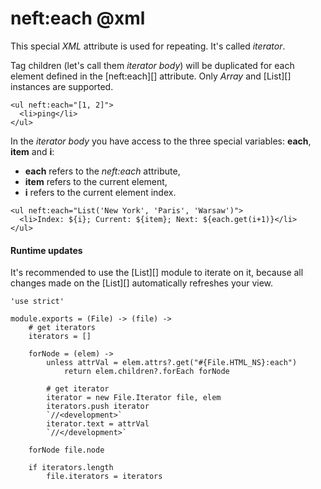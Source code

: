 neft:each @xml
=========

This special *XML* attribute is used for repeating. It's called *iterator*.

Tag children (let's call them *iterator body*) will be duplicated for each
element defined in the [neft:each][] attribute.
Only *Array* and [List][] instances are supported.

```
<ul neft:each="[1, 2]">
  <li>ping</li>
</ul>
```

In the *iterator body* you have access to the three special variables:
**each**, **item** and **i**:

- **each** refers to the *neft:each* attribute,
- **item** refers to the current element,
- **i** refers to the current element index.

```
<ul neft:each="List('New York', 'Paris', 'Warsaw')">
  <li>Index: ${i}; Current: ${item}; Next: ${each.get(i+1)}</li>
</ul>
```

#### Runtime updates

It's recommended to use the [List][] module to iterate on it, because
all changes made on the [List][] automatically refreshes your view.

	'use strict'

	module.exports = (File) -> (file) ->
		# get iterators
		iterators = []

		forNode = (elem) ->
			unless attrVal = elem.attrs?.get("#{File.HTML_NS}:each")
				return elem.children?.forEach forNode

			# get iterator
			iterator = new File.Iterator file, elem
			iterators.push iterator
			`//<development>`
			iterator.text = attrVal
			`//</development>`

		forNode file.node

		if iterators.length
			file.iterators = iterators
